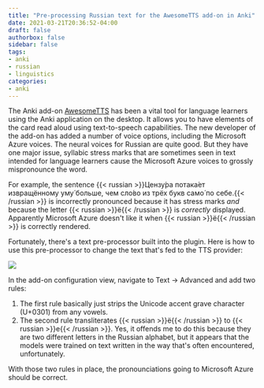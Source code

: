 ```yaml
---
title: "Pre-processing Russian text for the AwesomeTTS add-on in Anki"
date: 2021-03-21T20:36:52-04:00
draft: false
authorbox: false
sidebar: false
tags:
- anki
- russian
- linguistics
categories:
- anki
---
```

The Anki add-on [AwesomeTTS](https://ankiweb.net/shared/info/1436550454) has been a vital tool for language learners using the Anki application on the desktop. It allows you to have elements of the card read aloud using text-to-speech capabilities. The new developer of the add-on has added a number of voice options, including the Microsoft Azure voices. The neural voices for Russian are quite good. But they have one major issue, syllabic stress marks that are sometimes seen in text intended for language learners cause the Microsoft Azure voices to grossly mispronounce the word.

For example, the sentence {{< russian >}}Цензу́ра потака́ет извращённому уму́ больше, чем сло́во из трёх букв само́ по себе.{{< /russian >}} is incorrectly pronounced because it has stress marks _and_ because the letter {{< russian >}}ë{{< /russian >}} is _correctly_ displayed. Apparently Microsoft Azure doesn't like it when {{< russian >}}ë{{< /russian >}} is correctly rendered.

Fortunately, there's a text pre-processor built into the plugin. Here is how to use this pre-processor to change the text that's fed to the TTS provider:

![](/images/2021/03/22/settings.png)

In the add-on configuration view, navigate to Text → Advanced and add two rules:

1. The first rule basically just strips the Unicode accent grave character (U+0301) from any vowels.
2. The second rule transliterates {{< russian >}}ë{{< /russian >}} to {{< russian >}}e{{< /russian >}}. Yes, it offends me to do this because they are two different letters in the Russian alphabet, but it appears that the models were trained on text written in the way that's often encountered, unfortunately.

With those two rules in place, the pronounciations going to Microsoft Azure should be correct.
